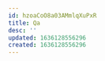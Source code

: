```yaml
---
id: hzoaCoO8a03AMmlqXuPxR
title: Qa
desc: ''
updated: 1636128556296
created: 1636128556296
---
```



